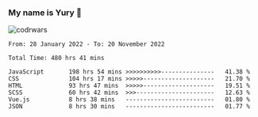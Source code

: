 ### My name is Yury 👋 
![codrwars](https://www.codewars.com/users/litury/badges/micro) 


<!--START_SECTION:waka-->

```text
From: 28 January 2022 - To: 20 November 2022

Total Time: 480 hrs 41 mins

JavaScript       198 hrs 54 mins >>>>>>>>>>---------------   41.38 %
CSS              104 hrs 17 mins >>>>>--------------------   21.70 %
HTML             93 hrs 47 mins  >>>>>--------------------   19.51 %
SCSS             60 hrs 42 mins  >>>----------------------   12.63 %
Vue.js           8 hrs 38 mins   -------------------------   01.80 %
JSON             8 hrs 30 mins   -------------------------   01.77 %
```

<!--END_SECTION:waka-->

